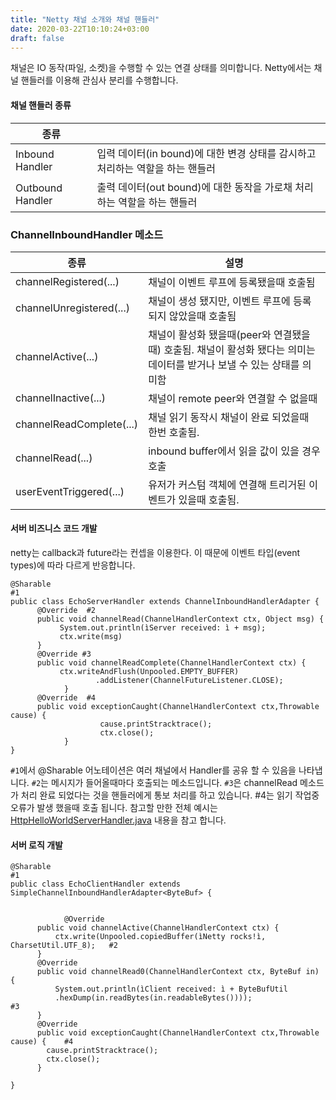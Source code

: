 ```yaml
---
title: "Netty 채널 소개와 채널 핸들러"
date: 2020-03-22T10:10:24+03:00
draft: false
---
```


채널은 IO 동작(파일, 소켓)을 수행할 수 있는 연결 상태를 의미합니다. Netty에서는 채널 핸들러를 이용해 관심사 분리를 수행합니다.



#### 채널 핸들러 종류

| 종류             |                                                              |
| ---------------- | ------------------------------------------------------------ |
| Inbound Handler  | 입력 데이터(in bound)에 대한 변경 상태를 감시하고 처리하는 역할을 하는 핸들러 |
| Outbound Handler | 출력 데이터(out bound)에 대한 동작을 가로채 처리하는 역할을 하는 핸들러 |



### ChannelInboundHandler 메소드

| 종류                     | 설명                                                         |
| ------------------------ | ------------------------------------------------------------ |
| channelRegistered(...)   | 채널이 이벤트 루프에 등록됐을때 호출됨                       |
| channelUnregistered(...) | 채널이 생성 됐지만, 이벤트 루프에 등록되지 않았을때 호출됨   |
| channelActive(...)       | 채널이 활성화 됐을때(peer와 연결됐을때) 호출됨. 채널이 활성화 됐다는 의미는 데이터를 받거나 보낼 수 있는 상태를 의미함 |
| channelInactive(...)     | 채널이 remote peer와 연결할 수 없을때                        |
| channelReadComplete(...) | 채널 읽기 동작시 채널이 완료 되었을때 한번 호출됨.           |
| channelRead(...)         | inbound buffer에서 읽을 값이 있을 경우 호출                  |
| userEventTriggered(...)  | 유저가 커스텀 객체에 연결해 트리거된 이벤트가 있을때 호출됨. |



#### 서버 비즈니스 코드 개발

netty는 callback과 future라는 컨셉을 이용한다. 이 때문에 이벤트 타입(event types)에 따라 다르게 반응합니다.

```
@Sharable                                                                  #1
public class EchoServerHandler extends ChannelInboundHandlerAdapter {
      @Override  #2
      public void channelRead(ChannelHandlerContext ctx, Object msg) {
           System.out.println(ìServer received: ì + msg);
           ctx.write(msg)                                                 
      }
      @Override #3
      public void channelReadComplete(ChannelHandlerContext ctx) {
           ctx.writeAndFlush(Unpooled.EMPTY_BUFFER)
                   .addListener(ChannelFutureListener.CLOSE);             
			}
      @Override  #4
      public void exceptionCaught(ChannelHandlerContext ctx,Throwable cause) {
					cause.printStracktrace();
					ctx.close();
			}
}
```

`#1`에서 @Sharable 어노테이션은 여러 채널에서 Handler를 공유 할 수 있음을 나타냅니다. `#2`는 메시지가 들어올때마다 호출되는 메소드입니다. `#3`은 channelRead 메소드가 처리 완료 되었다는 것을 핸들러에게 통보 처리를 하고 있습니다. #4는 읽기 작업중 오류가 발생 했을때 호출 됩니다. 참고할 만한 전체 예시는 [HttpHelloWorldServerHandler.java](https://github.com/netty/netty/blob/4.0/example/src/main/java/io/netty/example/http/helloworld/HttpHelloWorldServerHandler.java) 내용을 참고 합니다.





#### 서버 로직 개발

```
@Sharable                                                                  #1
public class EchoClientHandler extends SimpleChannelInboundHandlerAdapter<ByteBuf> {


			@Override
	  public void channelActive(ChannelHandlerContext ctx) {
	      ctx.write(Unpooled.copiedBuffer(ìNetty rocks!ì, CharsetUtil.UTF_8);   #2
	  }
	  @Override
	  public void channelRead0(ChannelHandlerContext ctx, ByteBuf in) {
	      System.out.println(ìClient received: ì + ByteBufUtil
	      .hexDump(in.readBytes(in.readableBytes())));                          #3
	  }
	  @Override
	  public void exceptionCaught(ChannelHandlerContext ctx,Throwable cause) {    #4
	    cause.printStracktrace();
	  	ctx.close();
	  }

}
```



